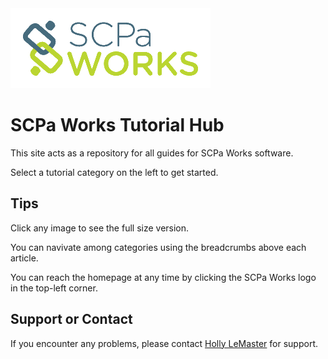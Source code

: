 <img src="/assets/global/logo.png" />

# SCPa Works Tutorial Hub

This site acts as a repository for all guides for SCPa Works software.

Select a tutorial category on the left to get started.

## Tips

Click any image to see the full size version.

You can navivate among categories using the breadcrumbs above each article.

You can reach the homepage at any time by clicking the SCPa Works logo in the top-left corner.

## Support or Contact

If you encounter any problems, please contact <a href="mailto:hlemaster@scpaworks.org?subject=SCPa Works Tutorial Hub"> Holly LeMaster</a> for support.
